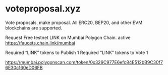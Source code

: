 # voteproposal.xyz


Vote proposals, make proposal. All ERC20, BEP20, and other EVM blockchains are supported.

Request Free testnet LINK on Mumbai Polygon Chain.
active
https://faucets.chain.link/mumbai

Required “LINK” tokens to Publish 1
Required “LINK” tokens to Vote 1

https://mumbai.polygonscan.com/token/0x326C977E6efc84E512bB9C30f76E30c160eD06FB
